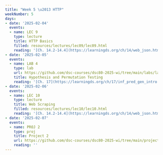 ```yaml
---
title: "Week 5 \u2013 HTTP"
weekNumber: 5
days:
- date: '2025-02-04'
  events:
  - name: LEC 9
    type: lecture
    title: HTTP Basics
    filled: resources/lectures/lec09/lec09.html
    reading: '[Ch. 14.2-14.4](https://learningds.org/ch/14/web_json.html)'
- date: '2025-02-05'
  events:
  - name: LAB 4
    type: lab
    url: https://github.com/dsc-courses/dsc80-2025-wi/tree/main/labs/lab04
    title: Hypothesis and Permutation Testing
    reading: '[Ch. 17](https://learningds.org/ch/17/inf_pred_gen_intro.html)'
- date: '2025-02-06'
  events:
  - name: LEC 10
    type: lecture
    title: Web Scraping
    filled: resources/lectures/lec10/lec10.html
    reading: '[Ch. 14.2-14.4](https://learningds.org/ch/14/web_json.html)'
- date: '2025-02-07'
  events:
  - name: PROJ 2
    type: proj
    title: Project 2
    url: https://github.com/dsc-courses/dsc80-2025-wi/tree/main/projects/project02
    reading: ''
---
```

